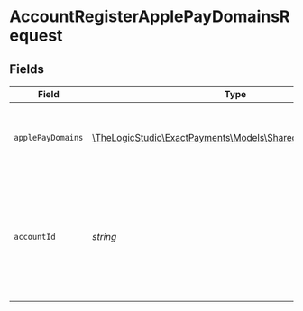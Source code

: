 # AccountRegisterApplePayDomainsRequest


## Fields

| Field                                                                                                 | Type                                                                                                  | Required                                                                                              | Description                                                                                           |
| ----------------------------------------------------------------------------------------------------- | ----------------------------------------------------------------------------------------------------- | ----------------------------------------------------------------------------------------------------- | ----------------------------------------------------------------------------------------------------- |
| `applePayDomains`                                                                                     | [\TheLogicStudio\ExactPayments\Models\Shared\ApplePayDomains](../../models/shared/ApplePayDomains.md) | :heavy_check_mark:                                                                                    | An array of domains you wish to use with Apple Pay &amp; ExactJS.                                     |
| `accountId`                                                                                           | *string*                                                                                              | :heavy_check_mark:                                                                                    | The Account identifier. Represents the Merchant that this operation is going to be executed for.      |